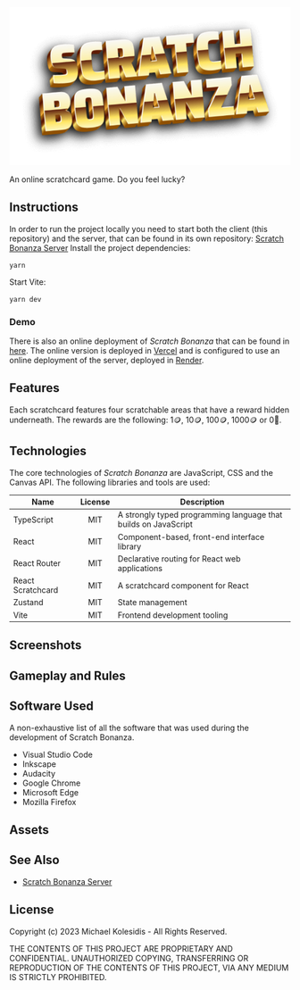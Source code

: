 ![Scratch Bonanza Logo](./public/assets/logo.png)

An online scratchcard game. Do you feel lucky?

## Instructions

In order to run the project locally you need to start both the client (this repository) and the server, that can be found in its own repository: [Scratch Bonanza Server](https://github.com/michaelkolesidis/scratch-bonanza-server)
Install the project dependencies:

```
yarn
```

Start Vite:

```
yarn dev
```

### Demo

There is also an online deployment of _Scratch Bonanza_ that can be found in [here](https://scratch-bonanza.vercel.app/). The online version is deployed in [Vercel](https://vercel.com/) and is configured to use an online deployment of the server, deployed in [Render](https://render.com/).

## Features

Each scratchcard features four scratchable areas that have a reward hidden underneath. The rewards are the following:
1🪙, 10🪙, 100🪙, 1000🪙 or 0🍌.

## Technologies

The core technologies of _Scratch Bonanza_ are JavaScript, CSS and the Canvas API. The following libraries and tools are used:

| Name              | License | Description                                                     |
| ----------------- | :-----: | --------------------------------------------------------------- |
| TypeScript        |   MIT   | A strongly typed programming language that builds on JavaScript |
| React             |   MIT   | Component-based, front-end interface library                    |
| React Router      |   MIT   | Declarative routing for React web applications                  |
| React Scratchcard |   MIT   | A scratchcard component for React                               |
| Zustand           |   MIT   | State management                                                |
| Vite              |   MIT   | Frontend development tooling                                    |

## Screenshots

## Gameplay and Rules

## Software Used

A non-exhaustive list of all the software that was used during the development of Scratch Bonanza.

- Visual Studio Code
- Inkscape
- Audacity
- Google Chrome
- Microsoft Edge
- Mozilla Firefox

## Assets

## See Also

- [Scratch Bonanza Server](https://github.com/michaelkolesidis/scratch-bonanza-server)

## License

Copyright (c) 2023 Michael Kolesidis - All Rights Reserved.

THE CONTENTS OF THIS PROJECT ARE PROPRIETARY AND CONFIDENTIAL.
UNAUTHORIZED COPYING, TRANSFERRING OR REPRODUCTION OF THE CONTENTS OF THIS PROJECT, VIA ANY MEDIUM IS STRICTLY PROHIBITED.
